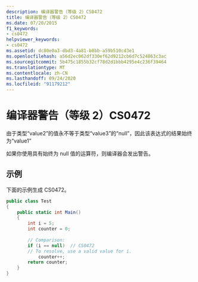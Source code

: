 ```yaml
---
description: 编译器警告（等级 2）CS0472
title: 编译器警告（等级 2）CS0472
ms.date: 07/20/2015
f1_keywords:
- cs0472
helpviewer_keywords:
- cs0472
ms.assetid: dc80e0a3-dbd3-4a81-b8bb-a59b510cd3e1
ms.openlocfilehash: a56d2ec062df330ef62d9212cb6d7c524863c3ac
ms.sourcegitcommit: 5b475c1855b32cf78d2d1bbb4295e4c236f39464
ms.translationtype: MT
ms.contentlocale: zh-CN
ms.lasthandoff: 09/24/2020
ms.locfileid: "91179212"
---
```

# <a name="compiler-warning-level-2-cs0472"></a>编译器警告（等级 2）CS0472

由于类型“value2”的值永不等于类型“value3”的“null”，因此该表达式的结果始终为“value1”  
  
 如果你使用具有始终为 null 值的运算符，则编译器会发出警告。  
  
## <a name="example"></a>示例  

 下面的示例生成 CS0472。  
  
```csharp  
public class Test  
{  
    public static int Main()  
    {  
        int i = 5;  
        int counter = 0;  
  
        // Comparison:  
        if (i == null)  // CS0472  
        // To resolve, use a valid value for i.  
            counter++;
        return counter;  
    }  
}  
```
